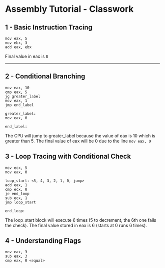 # Assembly Tutorial - Classwork

## 1 - Basic Instruction Tracing

```
mov eax, 5
mov ebx, 3
add eax, ebx
```

Final value in eax is `8`

---

## 2 - Conditional Branching

```
mov eax, 10
cmp eax, 5
jg greater_label
mov eax, 1
jmp end_label

greater_label:
mov eax, 0

end_label:

```

The CPU will jump to greater_label because the value of eax is 10 which is greater than 5. The final value of eax will be 0 due to the line `mov eax, 0`

## 3 - Loop Tracing with Conditional Check

```
mov ecx, 5
mov eax, 0

loop_start: <5, 4, 3, 2, 1, 0, jump>
add eax, 1
cmp ecx, 0
je end_loop
sub ecx, 1
jmp loop_start

end_loop:

```

The loop_start block will execute 6 times (5 to decrement, the 6th one fails the check). The final value stored in eax is 6 (starts at 0 runs 6 times).

## 4 - Understanding Flags

```
mov eax, 3
sub eax, 3
cmp eax, 0 <equal>

```

